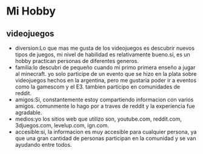 # Mi Hobby
## videojuegos
* diversion:Lo que mas me gusta de los videojuegos es descubrir nuevos tipos de juegos, mi nivel de habilidad es relativamente bueno.si, es un hobby practican personas de diferentes generos.
* familia:lo descubri de pequeño cuando mi primo primera enseño a jugar al minecraft. yo solo participe de un evento que se hizo en la plata sobre videojuegos hechos en la argentina, pero me gustaria poder ir a eventos como la gamescom y el E3. tambien participo en comunidades de reddit.
* amigos:Si, constantemente estoy compartiendo informacion con varios amigos. comunmente lo hago por a traves de reddit y la experiencia fue agradable.
* medios:yo los sitios web que utilizo son, youtube.com, reddit.com, 3djuegos.com, levelup.com, ign.com.
* accesible:si, la informacion es muy accesible para cualquier persona, ya que una gran cantidad de personas participan en la comunidad y se van ayudando entre todos.
